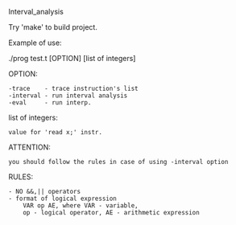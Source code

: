 Interval_analysis

Try 'make' to build project. 

Example of use:

./prog test.t [OPTION] [list of integers]

OPTION:

	-trace	  - trace instruction's list
	-interval - run interval analysis
	-eval 	  - run interp.
	
list of integers:

	value for 'read x;' instr.
	

ATTENTION: 

	you should follow the rules in case of using -interval option 
	
RULES:

	- NO &&,|| operators
	- format of logical expression 
		VAR op AE, where VAR - variable, 
		op - logical operator, AE - arithmetic expression
	
